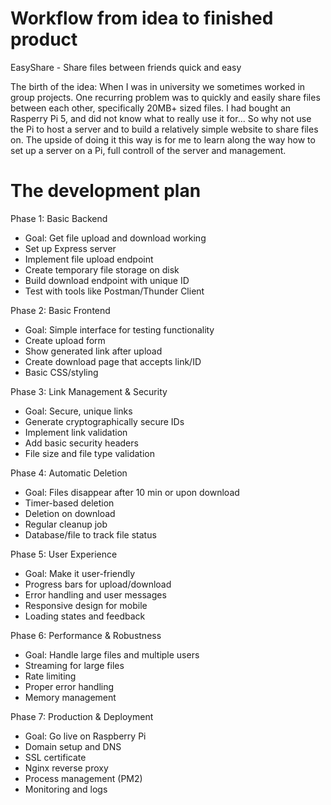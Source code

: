 # Workflow from idea to finished product

EasyShare - Share files between friends quick and easy

The birth of the idea: When I was in university we sometimes worked in group projects. One recurring problem was to quickly and easily share files between each other, specifically 20MB+ sized files. 
I had bought an Rasperry Pi 5, and did not know what to really use it for...
So why not use the Pi to host a server and to build a relatively simple website to share files on. The upside of doing it this way is for me to learn along the way how to set up a server on a Pi, full controll of the server and management. 

# The development plan

Phase 1: Basic Backend
- Goal: Get file upload and download working
- Set up Express server
- Implement file upload endpoint
- Create temporary file storage on disk
- Build download endpoint with unique ID
- Test with tools like Postman/Thunder Client

Phase 2: Basic Frontend 
- Goal: Simple interface for testing functionality
- Create upload form
- Show generated link after upload
- Create download page that accepts link/ID
- Basic CSS/styling

Phase 3: Link Management & Security
- Goal: Secure, unique links
- Generate cryptographically secure IDs
- Implement link validation
- Add basic security headers
- File size and file type validation

Phase 4: Automatic Deletion
- Goal: Files disappear after 10 min or upon download
- Timer-based deletion
- Deletion on download
- Regular cleanup job
- Database/file to track file status

Phase 5: User Experience
- Goal: Make it user-friendly
- Progress bars for upload/download
- Error handling and user messages
- Responsive design for mobile
- Loading states and feedback

Phase 6: Performance & Robustness
- Goal: Handle large files and multiple users
- Streaming for large files
- Rate limiting
- Proper error handling
- Memory management

Phase 7: Production & Deployment
- Goal: Go live on Raspberry Pi
- Domain setup and DNS
- SSL certificate
- Nginx reverse proxy
- Process management (PM2)
- Monitoring and logs
